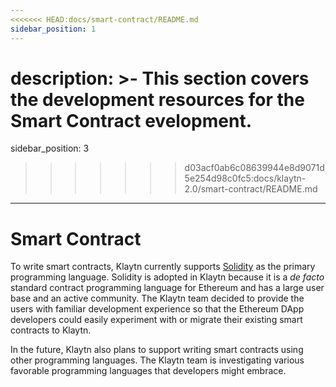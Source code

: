 ```yaml
---
<<<<<<< HEAD:docs/smart-contract/README.md
sidebar_position: 1
---
```

description: >-
  This section covers the development resources for the Smart Contract evelopment.
=======
sidebar_position: 3
>>>>>>> d03acf0ab6c08639944e8d9071d5e254d98c0fc5:docs/klaytn-2.0/smart-contract/README.md
---

# Smart Contract

To write smart contracts, Klaytn currently supports [Solidity](https://github.com/ethereum/solidity) as the primary programming language. Solidity is adopted in Klaytn because it is a _de facto_ standard contract programming language for Ethereum and has a large user base and an active community. The Klaytn team decided to provide the users with familiar development experience so that the Ethereum DApp developers could easily experiment with or migrate their existing smart contracts to Klaytn.

In the future, Klaytn also plans to support writing smart contracts using other programming languages. The Klaytn team is investigating various favorable programming languages that developers might embrace.
